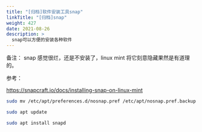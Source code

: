 ```yaml
---
title: "[归档]软件安装工具snap"
linkTitle: "[归档]snap"
weight: 427
date: 2021-08-26
description: >
  snap可以方便的安装各种软件
---
```


备注： snap 感觉很烂，还是不安装了，linux mint 将它刻意隐藏果然是有道理的。

参考：

https://snapcraft.io/docs/installing-snap-on-linux-mint

```bash
sudo mv /etc/apt/preferences.d/nosnap.pref /etc/apt/nosnap.pref.backup

sudo apt update

sudo apt install snapd
```